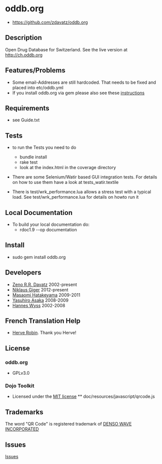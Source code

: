 # oddb.org
* https://github.com/zdavatz/oddb.org

## Description
Open Drug Database for Switzerland. See the live version at http://ch.oddb.org

## Features/Problems
* Some email-Addresses are still hardcoded. That needs to be fixed and placed into etc/oddb.yml
* If you install oddb.org via gem please also see these [instructions](http://dev.ywesee.com/wiki.php/Choddb/Gem)

## Requirements
* see Guide.txt

## Tests

* to run the Tests you need to do
  * bundle install
  * rake test
  * look at the index.html in the coverage directory
  
* There are some Selenium/Watir based GUI integration tests. For details on how to use them have
  a look at tests_watir.textile

* There is test/wrk_performance.lua allows a stress test with a typical load. See test/wrk_performance.lua for details on howto run it

## Local Documentation

* To build your local documentation do:
  * rdoc1.9 --op documentation

## Install

* sudo gem install oddb.org

## Developers

* [Zeno R.R. Davatz](https://www.linkedin.com/in/zdavatz/) 2002-present
* [Niklaus Giger](https://www.giger-electronique.ch/index.shtml) 2012-present
* [Masaomi Hatakeyama](http://www.fgcz.ch/the-center/people/hatakeyama.html) 2009-2011
* [Yasuhiro Asaka](https://www.linkedin.com/in/yasuhiro-asaka/) 2008-2009
* [Hannes Wyss](https://www.linkedin.com/in/hanneswyss/) 2002-2008

## French Translation Help

* [Herve Robin](https://www.linkedin.com/in/herobin/). Thank you Herve!

## License
### oddb.org
* GPLv3.0
### Dojo Toolkit
* Licensed under the [MIT license](http://www.opensource.org/licenses/mit-license.php)
** doc/resources/javascript/qrcode.js

## Trademarks
The word "QR Code" is registered trademark of [DENSO WAVE INCORPORATED](http://www.denso-wave.com/qrcode/faqpatent-e.html)

## Issues
[Issues](https://github.com/zdavatz/oddb.org/issues)
